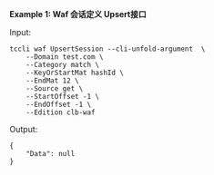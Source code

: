 **Example 1: Waf  会话定义 Upsert接口**



Input: 

```
tccli waf UpsertSession --cli-unfold-argument  \
    --Domain test.com \
    --Category match \
    --KeyOrStartMat hashId \
    --EndMat 12 \
    --Source get \
    --StartOffset -1 \
    --EndOffset -1 \
    --Edition clb-waf
```

Output: 
```
{
    "Data": null
}
```

